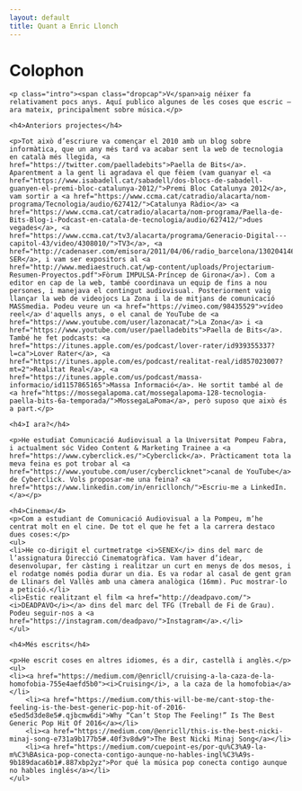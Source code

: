 ```yaml
---
layout: default
title: Quant a Enric Llonch
---
```


<div class="post">
	<h1 class="pageTitle">Colophon</h1>
	
	<p class="intro"><span class="dropcap">V</span>aig néixer fa relativament pocs anys. Aquí publico algunes de les coses que escric — ara mateix, principalment sobre música.</p>
	
	<h4>Anteriors projectes</h4>

	<p>Tot això d’escriure va començar el 2010 amb un blog sobre informàtica, que un any més tard va acabar sent la web de tecnologia en català més llegida, <a href="https://twitter.com/paelladebits">Paella de Bits</a>. Aparentment a la gent li agradava el que fèiem (vam guanyar el <a href="https://www.isabadell.cat/sabadell/dos-blocs-de-sabadell-guanyen-el-premi-bloc-catalunya-2012/">Premi Bloc Catalunya 2012</a>, vam sortir a <a href="https://www.ccma.cat/catradio/alacarta/nom-programa/Tecnologia/audio/627412/">Catalunya Ràdio</a> <a href="https://www.ccma.cat/catradio/alacarta/nom-programa/Paella-de-Bits-Blog-i-Podcast-en-catala-de-tecnologia/audio/627412/">dues vegades</a>, <a href="https://www.ccma.cat/tv3/alacarta/programa/Generacio-Digital---capitol-43/video/4308010/">TV3</a>, <a href="http://cadenaser.com/emisora/2011/04/06/radio_barcelona/1302041467_850215.html">Cadena SER</a>, i vam ser expositors al <a href="http://www.mediaestruch.cat/wp-content/uploads/Projectarium-Resumen-Proyectos.pdf">Fòrum IMPULSA-Príncep de Girona</a>). Com a editor en cap de la web, també coordinava un equip de fins a nou persones, i manejava el contingut audiovisual. Posteriorment vaig llançar la web de videojocs La Zona i la de mitjans de comunicació MASSmedia. Podeu veure un <a href="https://vimeo.com/98435529">vídeo reel</a> d'aquells anys, o el canal de YouTube de <a href="https://www.youtube.com/user/lazonacat/">La Zona</a> i <a href="https://www.youtube.com/user/paelladebits">Paella de Bits</a>. També he fet podcasts: <a href="https://itunes.apple.com/es/podcast/lover-rater/id939355337?l=ca">Lover Rater</a>, <a href="https://itunes.apple.com/es/podcast/realitat-real/id857023007?mt=2">Realitat Real</a>, <a href="https://itunes.apple.com/us/podcast/massa-informacio/id1157865165">Massa Informació</a>. He sortit també al de <a href="https://mossegalapoma.cat/mossegalapoma-128-tecnologia-paella-bits-6a-temporada/">MossegaLaPoma</a>, però suposo que això és a part.</p>
	
	<h4>I ara?</h4>
	
	<p>He estudiat Comunicació Audiovisual a la Universitat Pompeu Fabra, i actualment sóc Video Content & Marketing Trainee a <a href="https://www.cyberclick.es/">Cyberclick</a>. Pràcticament tota la meva feina es pot trobar al <a href="https://www.youtube.com/user/cyberclicknet">canal de YouTube</a> de Cyberclick. Vols proposar-me una feina? <a href="https://www.linkedin.com/in/enricllonch/">Escriu-me a LinkedIn.</a></p>
	
	<h4>Cinema</4>
	<p>Com a estudiant de Comunicació Audiovisual a la Pompeu, m’he centrat molt en el cine. De tot el que he fet a la carrera destaco dues coses:</p>
	<ul>
	<li>He co-dirigit el curtmetratge <i>SENEX</i> dins del marc de l’assignatura Direcció Cinematogràfica. Vam haver d’idear, desenvolupar, fer càsting i realitzar un curt en menys de dos mesos, i el rodatge només podia durar un dia. Es va rodar al casal de gent gran de Llinars del Vallès amb una càmera analògica (16mm). Puc mostrar-lo a petició.</li>
	<li>Estic realitzant el film <a href="http://deadpavo.com/"><i>DEADPAVO</i></a> dins del marc del TFG (Treball de Fi de Grau). Podeu seguir-nos a <a href="https://instagram.com/deadpavo/">Instagram</a>.</li>
	</ul>
	
	<h4>Més escrits</h4>

	<p>He escrit coses en altres idiomes, és a dir, castellà i anglès.</p>
	<ul>
	<li><a href="https://medium.com/@enricll/cruising-a-la-caza-de-la-homofobia-755e4aefd5b0"><i>Cruising</i>, a la caza de la homofobia</a></li>
		<li><a href="https://medium.com/this-will-be-me/cant-stop-the-feeling-is-the-best-generic-pop-hit-of-2016-e5ed5d3de8e5#.qjbcmw6di">Why “Can’t Stop The Feeling!” Is The Best Generic Pop Hit Of 2016</a></li>
		<li><a href="https://medium.com/@enricll/this-is-the-best-nicki-minaj-song-e731a9b177b5#.40f3v8dw9">The Best Nicki Minaj Song</a></li>
		<li><a href="https://medium.com/cuepoint-es/por-qu%C3%A9-la-m%C3%BAsica-pop-conecta-contigo-aunque-no-hables-ingl%C3%A9s-9b189daca6b1#.887xbp2yz">Por qué la música pop conecta contigo aunque no hables inglés</a></li>
	</ul>
</div>
